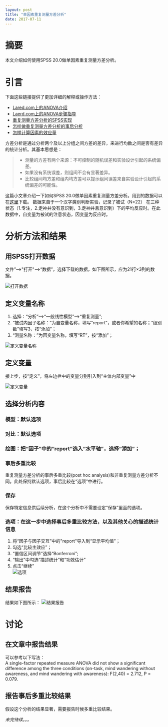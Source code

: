 ```yaml
---
layout: post
title: "单因素重复测量方差分析"
date: 2017-07-11
---
```


# 摘要
本文介绍如何使用SPSS 20.0做单因素重复测量方差分析。

# 引言
下面这些链接提供了更加详细的解释或操作方法：
- [Lared.com上的ANOVA介绍](https://statistics.laerd.com/statistical-guides/repeated-measures-anova-statistical-guide.php)
- [Laerd.com上的ANOVA步骤指导](https://statistics.laerd.com/spss-tutorials/one-way-anova-repeated-measures-using-spss-statistics.php)
- [重复测量方差分析的SPSS实现](https://www.spss-tutorials.com/spss-repeated-measures-anova/)
- [怎样做重复测量方差分析的事后分析](https://www.spss-tutorials.com/spss-repeated-measures-anova-example-2/#workflow)
- [怎样计算因素的效应量](https://www.spss-tutorials.com/spss-partial-eta-squared/)

方差分析是通过分析两个及以上分组之间方差的差异，来进行均数之间是否有差异的统计分析。其基本思想是：
> - 测量的方差有两个来源：不可控制的随机误差和实验设计引起的系统偏差。
> - 如果没有系统误差，则组间不会有显著差异。
> - 比较组间均方差和组内均方差可以提示组间误差来自实验设计引起的系统偏差的可能性。  

这篇小文章介绍一下如何SPSS 20.0做单因素重复测量方差分析。用到的数据可以在[这里](/img/poster_ANOVA/RT.sav)下载。
数据来自于一个汉字类别判断实验，记录了被试（N=22） 在三种状态（1.专注，2.走神并没有意识到，3.走神并且意识到）下的平均反应时。在此数据中，自变量为被试的注意状态，因变量为反应时。

# 分析方法和结果
## 用SPSS打开数据
文件”-->"打开"-->“数据”，选择下载的数据，如下图所示，应为21行×3列的数据。  

![打开数据](/img/poster_ANOVA/data.png)
## 定义变量名称
1. 选择：“分析”-->“一般线性模型”-->“重复测量”;
2. “被试内因子名称：”为自变量名称，填写“report”，或者你希望的名称；“级别数”填写3，按“添加”；
3. “测量名称：”为因变量名称，填写“RT”，按“添加”；  

![定义变量名称](/img/poster_ANOVA/variable_name.png)

## 定义变量
接上步，按“定义”，将左边栏中的变量分别引入到“主体内部变量”中  

![定义变量](/img/poster_ANOVA/define_variable.png)
## 选择分析内容
### 模型：默认选项
### 对比：默认选项
### 绘图：把“因子”中的“report”选入“水平轴”，选择“添加”；
### 事后多重比较
重复测量方差分析的事后多重比较(post hoc analysis)和非重复测量方差分析不同。此处保持默认选项，事后比较在“选项”中进行。
### 保存
保存特定信息供后续分析，在这个分析中不需要设定“保存”里面的选项。
### 选项：在这一步中选择事后多重比较方法，以及其他关心的描述统计信息
1. 将“因子与因子交互”中的"report"导入到“显示平均值”；
2. 勾选“比较主效应”；
3. “置信区间调节”选择“Bonferroni”;
4. “输出”中勾选“描述统计”和“功效估计”  
5. 点击“继续”  
![选项](/img/poster_ANOVA/define_option.png)

## 结果报告
结果如下图所示：
![结果报告](/img/poster_ANOVA/report.png)

# 讨论
## 在文章中报告结果
可以参考以下写法：  
A single-factor repeated measure ANOVA did not show a significant difference among the three conditions (on-task, mind wandering without awareness, and mind wandering with awareness): F(2,40) = 2.712, P = 0.079.
## 报告事后多重比较结果
假设这个分析的结果显著，需要报告时候多重比较结果。  

_未完待续。。。_
